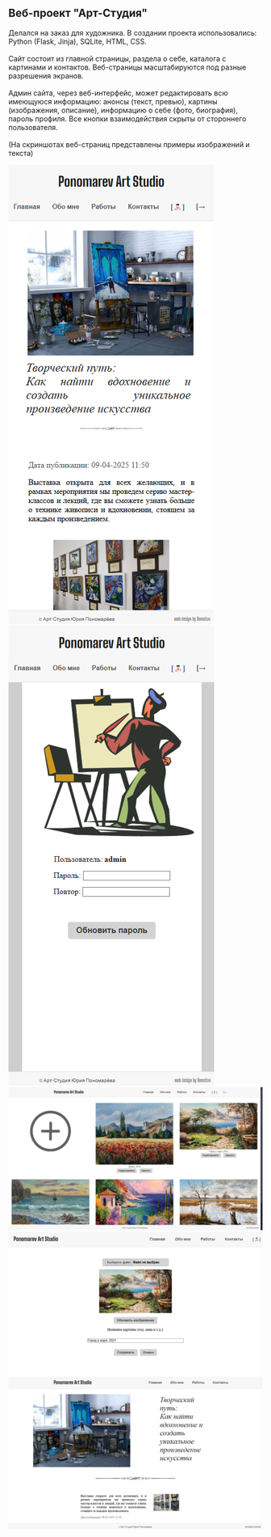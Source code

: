 ## Веб-проект "Арт-Студия"

Делался на заказ для художника. В создании проекта использовались: Python (Flask, Jinja), SQLite, HTML, CSS.<br><br>
Сайт состоит из главной страницы, раздела о себе, каталога с картинами и контактов. Веб-страницы масштабируются под разные разрешения экранов.<br><br>
Админ сайта, через веб-интерфейс, может редактировать всю имеющуюся информацию: анонсы (текст, превью), картины (изображения, описание), информацию о себе (фото, биография), пароль профиля. 
Все кнопки взаимодействия скрыты от стороннего пользователя.<br><br>
(На скриншотах веб-страниц представлены примеры изображений и текста)<br>

![Window](https://github.com/Demston/art-studio_web-project/blob/main/screen_1.png)
![Window](https://github.com/Demston/art-studio_web-project/blob/main/screen_4.png)<br>
![Window](https://github.com/Demston/art-studio_web-project/blob/main/screen_6.png)<br>
![Window](https://github.com/Demston/art-studio_web-project/blob/main/screen_7.png)<br>
![Window](https://github.com/Demston/art-studio_web-project/blob/main/screen_9.png)<br>

